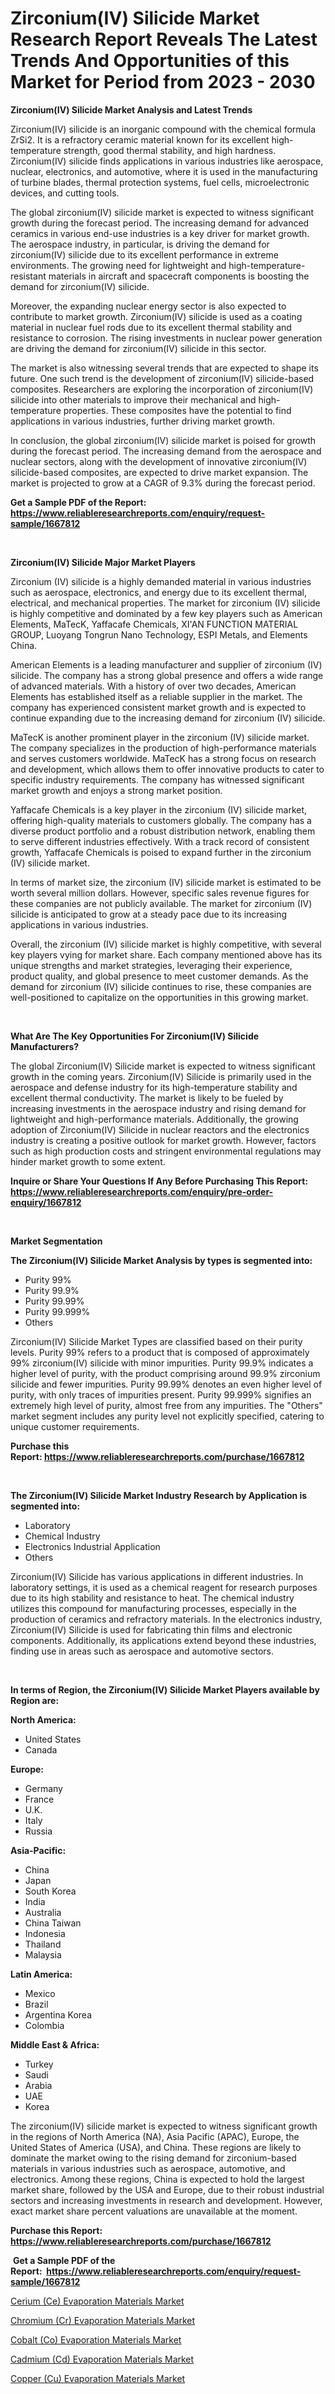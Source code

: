 <p><h1>Zirconium(IV) Silicide Market Research Report Reveals The Latest Trends And Opportunities of this Market for Period from 2023 - 2030</h1></p><p><strong>Zirconium(IV) Silicide Market Analysis and Latest Trends</strong></p>
<p><p>Zirconium(IV) silicide is an inorganic compound with the chemical formula ZrSi2. It is a refractory ceramic material known for its excellent high-temperature strength, good thermal stability, and high hardness. Zirconium(IV) silicide finds applications in various industries like aerospace, nuclear, electronics, and automotive, where it is used in the manufacturing of turbine blades, thermal protection systems, fuel cells, microelectronic devices, and cutting tools.</p><p>The global zirconium(IV) silicide market is expected to witness significant growth during the forecast period. The increasing demand for advanced ceramics in various end-use industries is a key driver for market growth. The aerospace industry, in particular, is driving the demand for zirconium(IV) silicide due to its excellent performance in extreme environments. The growing need for lightweight and high-temperature-resistant materials in aircraft and spacecraft components is boosting the demand for zirconium(IV) silicide.</p><p>Moreover, the expanding nuclear energy sector is also expected to contribute to market growth. Zirconium(IV) silicide is used as a coating material in nuclear fuel rods due to its excellent thermal stability and resistance to corrosion. The rising investments in nuclear power generation are driving the demand for zirconium(IV) silicide in this sector.</p><p>The market is also witnessing several trends that are expected to shape its future. One such trend is the development of zirconium(IV) silicide-based composites. Researchers are exploring the incorporation of zirconium(IV) silicide into other materials to improve their mechanical and high-temperature properties. These composites have the potential to find applications in various industries, further driving market growth.</p><p>In conclusion, the global zirconium(IV) silicide market is poised for growth during the forecast period. The increasing demand from the aerospace and nuclear sectors, along with the development of innovative zirconium(IV) silicide-based composites, are expected to drive market expansion. The market is projected to grow at a CAGR of 9.3% during the forecast period.</p></p>
<p><strong>Get a Sample PDF of the Report:&nbsp; <a href="https://www.reliableresearchreports.com/enquiry/request-sample/1667812">https://www.reliableresearchreports.com/enquiry/request-sample/1667812</a></strong></p>
<p>&nbsp;</p>
<p><strong>Zirconium(IV) Silicide Major Market Players</strong></p>
<p><p>Zirconium (IV) silicide is a highly demanded material in various industries such as aerospace, electronics, and energy due to its excellent thermal, electrical, and mechanical properties. The market for zirconium (IV) silicide is highly competitive and dominated by a few key players such as American Elements, MaTecK, Yaffacafe Chemicals, XI'AN FUNCTION MATERIAL GROUP, Luoyang Tongrun Nano Technology, ESPI Metals, and Elements China.</p><p>American Elements is a leading manufacturer and supplier of zirconium (IV) silicide. The company has a strong global presence and offers a wide range of advanced materials. With a history of over two decades, American Elements has established itself as a reliable supplier in the market. The company has experienced consistent market growth and is expected to continue expanding due to the increasing demand for zirconium (IV) silicide.</p><p>MaTecK is another prominent player in the zirconium (IV) silicide market. The company specializes in the production of high-performance materials and serves customers worldwide. MaTecK has a strong focus on research and development, which allows them to offer innovative products to cater to specific industry requirements. The company has witnessed significant market growth and enjoys a strong market position.</p><p>Yaffacafe Chemicals is a key player in the zirconium (IV) silicide market, offering high-quality materials to customers globally. The company has a diverse product portfolio and a robust distribution network, enabling them to serve different industries effectively. With a track record of consistent growth, Yaffacafe Chemicals is poised to expand further in the zirconium (IV) silicide market.</p><p>In terms of market size, the zirconium (IV) silicide market is estimated to be worth several million dollars. However, specific sales revenue figures for these companies are not publicly available. The market for zirconium (IV) silicide is anticipated to grow at a steady pace due to its increasing applications in various industries.</p><p>Overall, the zirconium (IV) silicide market is highly competitive, with several key players vying for market share. Each company mentioned above has its unique strengths and market strategies, leveraging their experience, product quality, and global presence to meet customer demands. As the demand for zirconium (IV) silicide continues to rise, these companies are well-positioned to capitalize on the opportunities in this growing market.</p></p>
<p>&nbsp;</p>
<p><strong>What Are The Key Opportunities For Zirconium(IV) Silicide Manufacturers?</strong></p>
<p><p>The global Zirconium(IV) Silicide market is expected to witness significant growth in the coming years. Zirconium(IV) Silicide is primarily used in the aerospace and defense industry for its high-temperature stability and excellent thermal conductivity. The market is likely to be fueled by increasing investments in the aerospace industry and rising demand for lightweight and high-performance materials. Additionally, the growing adoption of Zirconium(IV) Silicide in nuclear reactors and the electronics industry is creating a positive outlook for market growth. However, factors such as high production costs and stringent environmental regulations may hinder market growth to some extent.</p></p>
<p><strong>Inquire or Share Your Questions If Any Before Purchasing This Report: <a href="https://www.reliableresearchreports.com/enquiry/pre-order-enquiry/1667812">https://www.reliableresearchreports.com/enquiry/pre-order-enquiry/1667812</a></strong></p>
<p>&nbsp;</p>
<p><strong>Market Segmentation</strong></p>
<p><strong>The Zirconium(IV) Silicide Market Analysis by types is segmented into:</strong></p>
<p><ul><li>Purity 99%</li><li>Purity 99.9%</li><li>Purity 99.99%</li><li>Purity 99.999%</li><li>Others</li></ul></p>
<p><p>Zirconium(IV) Silicide Market Types are classified based on their purity levels. Purity 99% refers to a product that is composed of approximately 99% zirconium(IV) silicide with minor impurities. Purity 99.9% indicates a higher level of purity, with the product comprising around 99.9% zirconium silicide and fewer impurities. Purity 99.99% denotes an even higher level of purity, with only traces of impurities present. Purity 99.999% signifies an extremely high level of purity, almost free from any impurities. The "Others" market segment includes any purity level not explicitly specified, catering to unique customer requirements.</p></p>
<p><strong>Purchase this Report:&nbsp;<a href="https://www.reliableresearchreports.com/purchase/1667812">https://www.reliableresearchreports.com/purchase/1667812</a></strong></p>
<p>&nbsp;</p>
<p><strong>The Zirconium(IV) Silicide Market Industry Research by Application is segmented into:</strong></p>
<p><ul><li>Laboratory</li><li>Chemical Industry</li><li>Electronics Industrial Application</li><li>Others</li></ul></p>
<p><p>Zirconium(IV) Silicide has various applications in different industries. In laboratory settings, it is used as a chemical reagent for research purposes due to its high stability and resistance to heat. The chemical industry utilizes this compound for manufacturing processes, especially in the production of ceramics and refractory materials. In the electronics industry, Zirconium(IV) Silicide is used for fabricating thin films and electronic components. Additionally, its applications extend beyond these industries, finding use in areas such as aerospace and automotive sectors.</p></p>
<p>&nbsp;</p>
<p><strong>In terms of Region, the Zirconium(IV) Silicide Market Players available by Region are:</strong></p>
<p>
    <p> <strong> North America: </strong>
        <ul>
            <li>United States</li>
            <li>Canada</li>
        </ul>
        </p> 
    <p> <strong> Europe: </strong>
        <ul>
            <li>Germany</li>
            <li>France</li>
            <li>U.K.</li>
            <li>Italy</li>
            <li>Russia</li>
        </ul>
        </p> 
    <p> <strong> Asia-Pacific: </strong>
        <ul>
            <li>China</li>
            <li>Japan</li>
            <li>South Korea</li>
            <li>India</li>
            <li>Australia</li>
            <li>China Taiwan</li>
            <li>Indonesia</li>
            <li>Thailand</li>
            <li>Malaysia</li>
        </ul>
        </p> 
    <p> <strong> Latin America: </strong>
        <ul>
            <li>Mexico</li>
            <li>Brazil</li>
            <li>Argentina Korea</li>
            <li>Colombia</li>
        </ul>
        </p> 
    <p> <strong> Middle East & Africa: </strong>
        <ul>
            <li>Turkey</li>
            <li>Saudi</li>
            <li>Arabia</li>
            <li>UAE</li>
            <li>Korea</li>
        </ul>
    </p>
    </p>
<p><p>The zirconium(IV) silicide market is expected to witness significant growth in the regions of North America (NA), Asia Pacific (APAC), Europe, the United States of America (USA), and China. These regions are likely to dominate the market owing to the rising demand for zirconium-based materials in various industries such as aerospace, automotive, and electronics. Among these regions, China is expected to hold the largest market share, followed by the USA and Europe, due to their robust industrial sectors and increasing investments in research and development. However, exact market share percent valuations are unavailable at the moment.</p></p>
<p><strong>Purchase this Report: <a href="https://www.reliableresearchreports.com/purchase/1667812">https://www.reliableresearchreports.com/purchase/1667812</a></strong></p>
<p>&nbsp;<strong>Get a Sample PDF of the Report:&nbsp;&nbsp;<a href="https://www.reliableresearchreports.com/enquiry/request-sample/1667812">https://www.reliableresearchreports.com/enquiry/request-sample/1667812</a></strong></p>
<p><strong></strong></p>
<p><p><a href="https://github.com/rexevange/Market-Research-Report-List-2/blob/main/cerium-ce-evaporation-materials-market.md">Cerium (Ce) Evaporation Materials Market</a></p><p><a href="https://github.com/FassouRP/Market-Research-Report-List-2/blob/main/chromium-cr-evaporation-materials-market.md">Chromium (Cr) Evaporation Materials Market</a></p><p><a href="https://github.com/ashepherd82/Market-Research-Report-List-2/blob/main/cobalt-co-evaporation-materials-market.md">Cobalt (Co) Evaporation Materials Market</a></p><p><a href="https://github.com/lilstefpacute/Market-Research-Report-List-2/blob/main/cadmium-cd-evaporation-materials-market.md">Cadmium (Cd) Evaporation Materials Market</a></p><p><a href="https://github.com/castoriffic/Market-Research-Report-List-2/blob/main/copper-cu-evaporation-materials-market.md">Copper (Cu) Evaporation Materials Market</a></p></p>